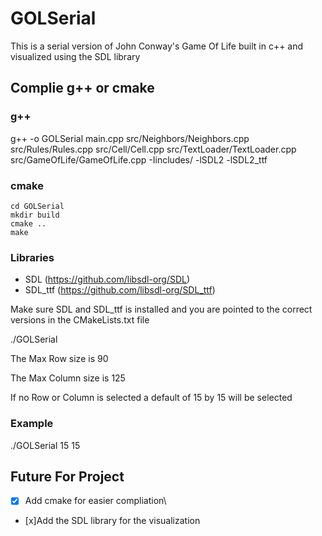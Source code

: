 # GOLSerial
This is a serial version of John Conway's Game Of Life built in c++ and visualized using the SDL library

## Complie g++ or cmake
### g++
g++ -o GOLSerial main.cpp src/Neighbors/Neighbors.cpp src/Rules/Rules.cpp src/Cell/Cell.cpp src/TextLoader/TextLoader.cpp src/GameOfLife/GameOfLife.cpp -Iincludes/ -lSDL2 -lSDL2_ttf

### cmake
```
cd GOLSerial
mkdir build
cmake ..
make
```
### Libraries

* SDL (https://github.com/libsdl-org/SDL)
* SDL_ttf (https://github.com/libsdl-org/SDL_ttf)

Make sure SDL and SDL_ttf is installed and you are pointed to the correct versions in the CMakeLists.txt file

./GOLSerial <rowSize> <columnSize>

The Max Row size is 90

The Max Column size is 125

If no Row or Column is selected a default of 15 by 15 will be selected

### Example
./GOLSerial 15 15

## Future For Project 
- [x] Add cmake for easier compliation\
- [x]Add the SDL library for the visualization 
